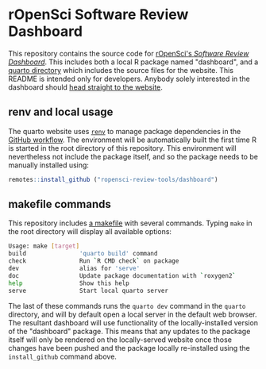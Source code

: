 
# rOpenSci Software Review Dashboard

This repository contains the source code for [rOpenSci's *Software Review
Dashboard*](https://ropensci-review-tools.github.io/dashboard). This includes
both a local R package named "dashboard", and a [quarto
directory](https://github.com/ropensci-review-tools/dashboard/tree/main/quarto)
which includes the source files for the website. This README is intended only
for developers. Anybody solely interested in the dashboard should [head
straight to the website](https://ropensci-review-tools.github.io/dashboard).

## renv and local usage

The quarto website uses [`renv`](https://rstudio.github.io/renv/) to manage
package dependencies in the [GitHub
workflow](https://github.com/ropensci-review-tools/dashboard/blob/main/.github/workflows/publish.yaml).
The environment will be automatically built the first time R is started in the
root directory of this repository. This environment will nevertheless not
include the package itself, and so the package needs to be manually installed
using:

``` r
remotes::install_github ("ropensci-review-tools/dashboard")
```

## makefile commands

This repository includes [a
makefile](https://github.com/ropensci-review-tools/dashboard/blob/main/makefile)
with several commands. Typing `make` in the root directory will display all
available options:

```bash
Usage: make [target]
build               'quarto build' command
check               Run `R CMD check` on package
dev                 alias for 'serve'
doc                 Update package documentation with `roxygen2`
help                Show this help
serve               Start local quarto server
```

The last of these commands runs the `quarto dev` command in the `quarto`
directory, and will by default open a local server in the default web browser.
The resultant dashboard will use functionality of the locally-installed version
of the "dashboard" package. This means that any updates to the package itself
will only be rendered on the locally-served website once those changes have
been pushed and the package locally re-installed using the `install_github`
command above.
